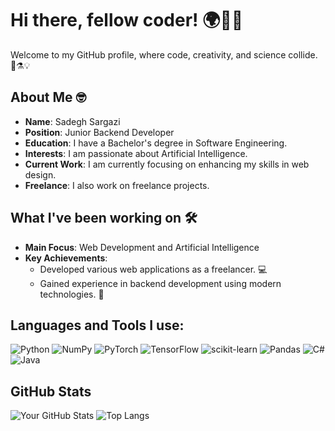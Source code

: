 # Hi there, fellow coder! 🌍👨‍💻

Welcome to my GitHub profile, where code, creativity, and science collide. 🚀⚗️💡

## About Me 🤓

- **Name**: Sadegh Sargazi
- **Position**: Junior Backend Developer
- **Education**: I have a Bachelor's degree in Software Engineering.
- **Interests**: I am passionate about Artificial Intelligence.
- **Current Work**: I am currently focusing on enhancing my skills in web design.
- **Freelance**: I also work on freelance projects.

## What I've been working on 🛠️

- **Main Focus**: Web Development and Artificial Intelligence
- **Key Achievements**:
  - Developed various web applications as a freelancer. 💻
  - Gained experience in backend development using modern technologies. 🔧

## Languages and Tools I use:

![Python](https://img.shields.io/badge/Python-3776AB?style=for-the-badge&logo=python&logoColor=white)
![NumPy](https://img.shields.io/badge/NumPy-013243?style=for-the-badge&logo=numpy&logoColor=white)
![PyTorch](https://img.shields.io/badge/PyTorch-EE4C2C?style=for-the-badge&logo=pytorch&logoColor=white)
![TensorFlow](https://img.shields.io/badge/TensorFlow-FF6F00?style=for-the-badge&logo=tensorflow&logoColor=white)
![scikit-learn](https://img.shields.io/badge/scikit--learn-F7931E?style=for-the-badge&logo=scikit-learn&logoColor=white)
![Pandas](https://img.shields.io/badge/Pandas-150458?style=for-the-badge&logo=pandas&logoColor=white)
![C#](https://img.shields.io/badge/C%23-239120?style=for-the-badge&logo=c-sharp&logoColor=white)
![Java](https://img.shields.io/badge/Java-007396?style=for-the-badge&logo=java&logoColor=white)


## GitHub Stats

![Your GitHub Stats](https://github-readme-stats.vercel.app/api?username=sadeghsk1379&show_icons=true&theme=radical)
![Top Langs](https://github-readme-stats.vercel.app/api/top-langs/?username=sadeghsk1379&layout=compact&theme=radical)
